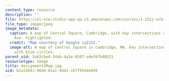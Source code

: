 ```yaml
---
content_type: resource
description: ''
file: https://ol-ocw-studio-app-qa.s3.amazonaws.com/courses/1-252j-urban-transportation-planning-fall-2016/b2a3204196dd01ac9441c67795d4e9d9_Assignment2Map.jpg
file_type: image/jpeg
image_metadata:
  caption: A map of Central Square, Cambridge, with key intersections along Mass.
    Ave. highlighted.
  credit: "Map courtesy of Google \u2122."
  image-alt: A map of Central Square in Cambridge, MA. Key intersections are highlighted
    with blue circles.
parent_uid: 5a82cbe4-3dab-4a1e-6507-a4ef6fb48521
resourcetype: Image
title: Assignment2Map.jpg
uid: b2a32041-96dd-01ac-9441-c67795d4e9d9
---
```

